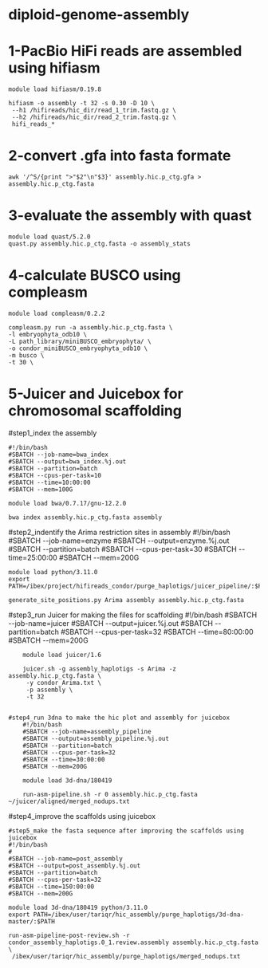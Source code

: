# diploid-genome-assembly

# 1-PacBio HiFi reads are assembled using hifiasm

	module load hifiasm/0.19.8

	hifiasm -o assembly -t 32 -s 0.30 -D 10 \
	 --h1 /hifireads/hic_dir/read_1_trim.fastq.gz \
	 --h2 /hifireads/hic_dir/read_2_trim.fastq.gz \
	 hifi_reads_*
	 

# 2-convert .gfa into fasta formate
	awk '/^S/{print ">"$2"\n"$3}' assembly.hic.p_ctg.gfa > assembly.hic.p_ctg.fasta

# 3-evaluate the assembly with quast
	module load quast/5.2.0
	quast.py assembly.hic.p_ctg.fasta -o assembly_stats

# 4-calculate BUSCO using compleasm
	module load compleasm/0.2.2
	
	compleasm.py run -a assembly.hic.p_ctg.fasta \
	-l embryophyta_odb10 \
	-L path_library/miniBUSCO_embryophyta/ \
	-o condor_miniBUSCO_embryophyta_odb10 \
	-m busco \
	-t 30 \

# 5-Juicer and Juicebox for chromosomal scaffolding
#step1_index the assembly

	#!/bin/bash
	#SBATCH --job-name=bwa_index
	#SBATCH --output=bwa_index.%j.out
	#SBATCH --partition=batch
	#SBATCH --cpus-per-task=10
	#SBATCH --time=10:00:00
	#SBATCH --mem=100G
	
	module load bwa/0.7.17/gnu-12.2.0
	
	bwa index assembly.hic.p_ctg.fasta assembly

#step2_indentify the Arima restriction sites in assembly
	#!/bin/bash
	#SBATCH --job-name=enzyme
	#SBATCH --output=enzyme.%j.out
	#SBATCH --partition=batch
	#SBATCH --cpus-per-task=30
	#SBATCH --time=25:00:00
	#SBATCH --mem=200G
	
	module load python/3.11.0
	export PATH=/ibex/project/hifireads_condor/purge_haplotigs/juicer_pipeline/:$PATH
	
	generate_site_positions.py Arima assembly assembly.hic.p_ctg.fasta

#step3_run Juicer for making the files for scaffolding
		#!/bin/bash
		#SBATCH --job-name=juicer
		#SBATCH --output=juicer.%j.out
		#SBATCH --partition=batch
		#SBATCH --cpus-per-task=32
		#SBATCH --time=80:00:00
		#SBATCH --mem=200G
		
		module load juicer/1.6
		
		juicer.sh -g assembly_haplotigs -s Arima -z assembly.hic.p_ctg.fasta \
		 -y condor_Arima.txt \
		 -p assembly \
		 -t 32


	#step4_run 3dna to make the hic plot and assembly for juicebox
		#!/bin/bash
		#SBATCH --job-name=assembly_pipeline
		#SBATCH --output=assembly_pipeline.%j.out
		#SBATCH --partition=batch
		#SBATCH --cpus-per-task=32
		#SBATCH --time=30:00:00
		#SBATCH --mem=200G
		
		module load 3d-dna/180419
		
		run-asm-pipeline.sh -r 0 assembly.hic.p_ctg.fasta ~/juicer/aligned/merged_nodups.txt


#step4_improve the scaffolds using juicebox

	#step5_make the fasta sequence after improving the scaffolds using juicebox
	#!/bin/bash
	#
	#SBATCH --job-name=post_assembly
	#SBATCH --output=post_assembly.%j.out
	#SBATCH --partition=batch
	#SBATCH --cpus-per-task=32
	#SBATCH --time=150:00:00
	#SBATCH --mem=200G
	
	module load 3d-dna/180419 python/3.11.0
	export PATH=/ibex/user/tariqr/hic_assembly/purge_haplotigs/3d-dna-master/:$PATH
	
	run-asm-pipeline-post-review.sh -r condor_assembly_haplotigs.0_1.review.assembly assembly.hic.p_ctg.fasta \
	 /ibex/user/tariqr/hic_assembly/purge_haplotigs/merged_nodups.txt
